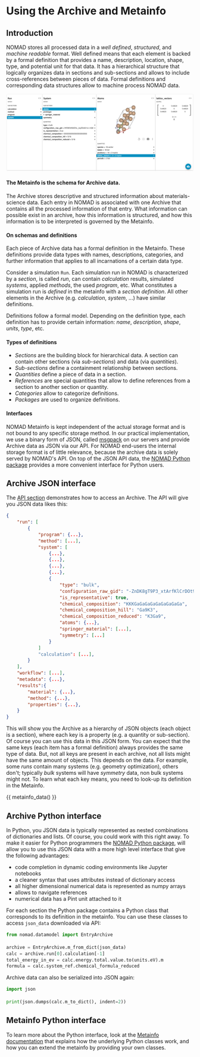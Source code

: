 # Using the Archive and Metainfo

## Introduction

NOMAD stores all processed data in a *well defined*, *structured*, and *machine readable*
format. Well defined means that each element is backed by a formal definition that provides
a name, description, location, shape, type, and potential unit for that data. It has a
hierarchical structure that logically organizes data in sections and sub-sections and allows
to include cross-references between pieces of data. Formal definitions and corresponding
data structures allow to machine process NOMAD data.

![archive example](assets/archive-example.png)
#### The Metainfo is the schema for Archive data.
The Archive stores descriptive and structured information about materials-science
data. Each entry in NOMAD is associated with one Archive that contains all the processed
information of that entry. What information can possible exist in an archive, how this
information is structured, and how this information is to be interpreted is governed
by the Metainfo.

#### On schemas and definitions
Each piece of Archive data has a formal definition in the Metainfo. These definitions
provide data types with names, descriptions, categories, and further information that
applies to all incarnations of a certain data type.

Consider a simulation `Run`. Each
simulation run in NOMAD is characterized by a *section*, is called *run*, can contain
*calculation* results, simulated *systems*, applied *methods*, the used *program*, etc.
What constitutes a simulation run is *defined* in the metainfo with a *section definition*.
All other elements in the Archive (e.g. *calculation*, *system*, ...) have similar definitions.

Definitions follow a formal model. Depending on the definition type, each definition
has to provide certain information: *name*, *description*, *shape*, *units*, *type*, etc.

#### Types of definitions

- *Sections* are the building block for hierarchical data. A section can contain other
  sections (via *sub-sections*) and data (via *quantities*).
- *Sub-sections* define a containment relationship between sections.
- *Quantities* define a piece of data in a section.
- *References* are special quantities that allow to define references from a section to
  another section or quantity.
- *Categories* allow to categorize definitions.
- *Packages* are used to organize definitions.

#### Interfaces
NOMAD Metainfo is kept independent of the actual storage format and is not bound to any
specific storage method. In our practical implementation, we use a binary form of JSON,
called [msgpack](https://msgpack.org/) on our servers and provide Archive data as JSON via
our API. For NOMAD end-users the internal storage format is of little relevance, because
the archive data is solely served by NOMAD's API. On top of the JSON API data, the
[NOMAD Python package](pythonlib.md) provides a more convenient interface for Python users.


## Archive JSON interface

The [API section](api.md#access-archives) demonstrates how to access an Archive. The
API will give you JSON data likes this:

```json title="https://nomad-lab.eu/prod/v1/api/v1/entries/--dLZstNvL_x05wDg2djQmlU_oKn/archive"
{
    "run": [
        {
            "program": {...},
            "method": [...],
            "system": [
                {...},
                {...},
                {...},
                {...},
                {
                    "type": "bulk",
                    "configuration_raw_gid": "-ZnDK8gT9P3_xtArfKlCrDOt9gba",
                    "is_representative": true,
                    "chemical_composition": "KKKGaGaGaGaGaGaGaGaGa",
                    "chemical_composition_hill": "Ga9K3",
                    "chemical_composition_reduced": "K3Ga9",
                    "atoms": {...},
                    "springer_material": [...],
                    "symmetry": [...]
                }
            ]
            "calculation": [...],
        }
    ],
    "workflow": [...],
    "metadata": {...},
    "results":{
        "material": {...},
        "method": {...},
        "properties": {...},
    }
}
```

This will show you the Archive as a hierarchy of JSON objects (each object is a section),
where each key is a property (e.g. a quantity or sub-section). Of course you can use
this data in this JSON form. You can expect that the same keys (each item has a formal
definition) always provides the same type of data. But, not all keys are present in
each archive, not all lists might have the same amount of objects. This depends on the
data. For example, some *runs* contain many systems (e.g. geometry optimization), others
don't; typically *bulk* systems will have *symmetry* data, non bulk systems might not.
To learn what each key means, you need to look-up its definition in the Metainfo.

{{ metainfo_data() }}


## Archive Python interface

In Python, you JSON data is typically represented as nested combinations of dictionaries
and lists. Of course, you could work with this right away. To make it easier for Python
programmers the [NOMAD Python package](pythonlib.md), will allow you to use this
JSON data with a more high level interface that give the following advantages:
- code completion in dynamic coding environments like Jupyter notebooks
- a cleaner syntax that uses attributes instead of dictionary access
- all higher dimensional numerical data is represented as numpy arrays
- allows to navigate references
- numerical data has a Pint unit attached to it

For each section the Python package contains a Python class that corresponds to its
definition in the metainfo. You can use these classes to access `json_data` downloaded
via API:
```python
from nomad.datamodel import EntryArchive

archive = EntryArchive.m_from_dict(json_data)
calc = archive.run[0].calculation[-1]
total_energy_in_ev = calc.energy.total.value.to(units.eV).m
formula = calc.system_ref.chemical_formula_reduced
```

Archive data can also be serialized into JSON again:
```python
import json

print(json.dumps(calc.m_to_dict(), indent=2))
```

## Metainfo Python interface

To learn more about the Python interface, look at the [Metainfo documentation](metainfo.md)
that explains how the underlying Python classes work, and how you can extend the
metainfo by providing your own classes.
